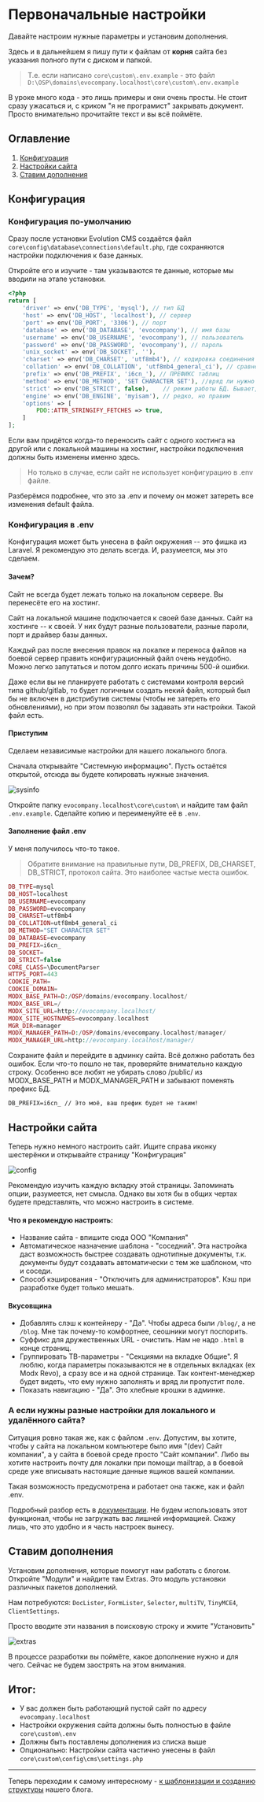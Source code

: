 # Первоначальные настройки

Давайте настроим нужные параметры и установим дополнения.

Здесь и в дальнейшем я пишу пути к файлам от **корня** сайта без указания полного пути с диском и папкой.

> Т.е. если написано
> `core\custom\.env.example` - это файл `D:\OSP\domains\evocompany.localhost\core\custom\.env.example`

В уроке много кода - это лишь примеры и они очень просты. Не стоит сразу ужасаться и, с криком "я не програмист" закрывать документ. Просто внимательно прочитайте текст и вы всё поймёте.

## Оглавление

1. [Конфигурация](#part1)
2. [Настройки сайта](#part2)
3. [Ставим дополнения](#part3)

## Конфигурация <a name="part1"></a>

### Конфигурация по-умолчанию

Сразу после установки Evolution CMS создаётся файл `core\config\database\connections\default.php`, где сохраняются настройки подключения к базе данных.

Откройте его и изучите - там указываются те данные, которые мы вводили на этапе установки.

```php
<?php
return [
    'driver' => env('DB_TYPE', 'mysql'), // тип БД
    'host' => env('DB_HOST', 'localhost'), // сервер
    'port' => env('DB_PORT', '3306'), // порт
    'database' => env('DB_DATABASE', 'evocompany'), // имя базы
    'username' => env('DB_USERNAME', 'evocompany'), // пользователь
    'password' => env('DB_PASSWORD', 'evocompany'), // пароль
    'unix_socket' => env('DB_SOCKET', ''),
    'charset' => env('DB_CHARSET', 'utf8mb4'), // кодировка соединения
    'collation' => env('DB_COLLATION', 'utf8mb4_general_ci'), // сравнение
    'prefix' => env('DB_PREFIX', 'i6cn_'), // ПРЕФИКС таблиц
    'method' => env('DB_METHOD', 'SET CHARACTER SET'), //вряд ли нужно будет
    'strict' => env('DB_STRICT', false),	// режим работы БД. Бывает, что надо править
    'engine' => env('DB_ENGINE', 'myisam'),	// редко, но правим
    'options' => [
        PDO::ATTR_STRINGIFY_FETCHES => true,
    ]
];
```

Если вам придётся когда-то переносить сайт с одного хостинга на другой или с локальной машины на хостинг, настройки подключения должны быть изменены именно здесь.

> Но только в случае, если сайт не использует конфигурацию в .env файле.

Разберёмся подробнее, что это за .env и почему он может затереть все изменения default файла.

### Конфигурация в .env

Конфигурация может быть унесена в файл окружения -- это фишка из Laravel. Я рекомендую это делать всегда. И, разумеется, мы это сделаем.

#### Зачем?

Сайт не всегда будет лежать только на локальном сервере. Вы перенесёте его на хостинг. 

Сайт на локальной машине подключается к своей базе данных. Сайт на хостинге -- к своей. У них будут разные пользователи, разные пароли, порт и драйвер базы данных.

Каждый раз после внесения правок на локалке и переноса файлов на боевой сервер править конфигурационный файл очень неудобно. Можно легко запутаться и потом долго искать причины 500-й ошибки.

Даже если вы не планируете работать с системами контроля версий типа github/gitlab, то будет логичным создать некий файл, который был бы не включен в дистрибутив системы (чтобы не затереть его обновлениями), но при этом позволял бы задавать эти настройки.
Такой файл есть.

#### Приступим

Сделаем независимые настройки для нашего локального блога.

Сначала открывайте "Системную информацию". Пусть остаётся открытой, отсюда вы будете копировать нужные значения.

![sysinfo](assets/images/s16.png)

Откройте папку `evocompany.localhost\core\custom\` и найдите там файл `.env.example`.
Сделайте копию и переименуйте её в `.env`.

#### Заполнение файл .env

У меня получилось что-то такое.
> Обратите внимание на правильные пути, DB_PREFIX, DB_CHARSET, DB_STRICT, протокол сайта. Это наиболее частые места ошибок.

```php
DB_TYPE=mysql
DB_HOST=localhost
DB_USERNAME=evocompany
DB_PASSWORD=evocompany
DB_CHARSET=utf8mb4
DB_COLLATION=utf8mb4_general_ci
DB_METHOD="SET CHARACTER SET"
DB_DATABASE=evocompany
DB_PREFIX=i6cn_
DB_SOCKET=
DB_STRICT=false
CORE_CLASS=\DocumentParser
HTTPS_PORT=443
COOKIE_PATH=
COOKIE_DOMAIN=
MODX_BASE_PATH=D:/OSP/domains/evocompany.localhost/
MODX_BASE_URL=/
MODX_SITE_URL=http://evocompany.localhost/
MODX_SITE_HOSTNAMES=evocompany.localhost
MGR_DIR=manager
MODX_MANAGER_PATH=D:/OSP/domains/evocompany.localhost/manager/
MODX_MANAGER_URL=http://evocompany.localhost/manager/
```

Сохраните файл и перейдите в админку сайта. Всё должно работать без ошибок. Если что-то пошло не так, проверяйте внимательно каждую строку. Особенно все любят не убирать слово /public/ из MODX_BASE_PATH и MODX_MANAGER_PATH и забывают поменять префикс БД. 
```
DB_PREFIX=i6cn_ // Это моё, ваш префик будет не таким!
```

## Настройки сайта <a name="part2"></a>

Теперь нужно немного настроить сайт. Ищите справа иконку шестерёнки и открывайте страницу "Конфигурация"

![config](assets/images/s17.png)

Рекомендую изучить каждую вкладку этой страницы. Запоминать опции, разумеется, нет смысла. Однако вы хотя бы в общих чертах будете представлять, что можно настроить в системе.

#### Что я рекомендую настроить:

- Название сайта - впишите сюда ООО "Компания"
- Автоматическое назначение шаблона - "соседний". Эта настройка даст возможность быстрее создавать однотипные документы, т.к. документы будут создавать автоматически с тем же шаблоном, что и соседи.
- Способ кэширования - "Отключить для администраторов". Кэш при разработке будет только мешать.

#### Вкусовщина

- Добавлять слэш к контейнеру - "Да". Чтобы адреса были `/blog/`, а не `/blog`. Мне так почему-то комфортнее, сеошники могут поспорить.
- Суффикс для дружественных URL - очистить. Нам не надо `.html` в конце страниц.
- Группировать ТВ-параметры - "Секциями на вкладке Общие". Я люблю, когда параметры показываются не в отдельных вкладках (ex Modx Revo), а сразу все и на одной странице. Так контент-менеджер будет видеть, что ему нужно заполнять и вряд ли пропустит поле.
- Показать навигацию - "Да". Это хлебные крошки в админке.

### А если нужны разные настройки для локального и удалённого сайта?

Ситуация ровно такая же, как с файлом `.env`. Допустим, вы хотите, чтобы у сайта на локальном компьютере было имя "(dev) Сайт компании", а у сайта в боевой среде просто "Сайт компании". Либо вы хотите настроить почту для локалки при помощи mailtrap, а в боевой среде уже вписывать настоящие данные ящиков вашей компании.

Такая возможность предусмотрена и работает она также, как и файл .env.

Подробный разбор есть в [документации](https://github.com/0test/evo-newdocs/blob/main/v3/01_Начало%20работы/003_Конфигурация.md#section2-1). Не будем использовать этот функционал, чтобы не загружать вас лишней информацией. Скажу лишь, что это удобно и я часть настроек вынесу.

## Ставим дополнения <a name="part3"></a>

Установим дополнения, которые помогут нам работать с блогом.
Откройте "Модули" и найдите там Extras. Это модуль установки различных пакетов дополнений.

Нам потребуются: `DocLister`, `FormLister`, `Selector`, `multiTV`, `TinyMCE4`, `ClientSettings`.

Просто вводите эти названия в поисковую строку и жмите "Установить"

![extras](assets/images/s18.png)

В процессе разработки вы поймёте, какое дополнение нужно и для чего. Сейчас не будем заострять на этом внимания.

## Итог:

- У вас должен быть работающий пустой сайт по адресу `evocompany.localhost`
- Настройки окружения сайта должны быть полностью в файле `core\custom\.env`
- Должны быть поставлены дополнения из списка выше
- Опционально: Настройки сайта  частично унесены в файл `core\custom\config\cms\settings.php`
---

Теперь переходим к самому интересному - [к шаблонизации и созданию структуры](/004_%D0%A1%D1%82%D1%80%D1%83%D0%BA%D1%82%D1%83%D1%80%D0%B0%20%D1%81%D0%B0%D0%B9%D1%82%D0%B0%20%D0%B8%20%D1%88%D0%B0%D0%B1%D0%BB%D0%BE%D0%BD%D1%8B.md) нашего блога.
